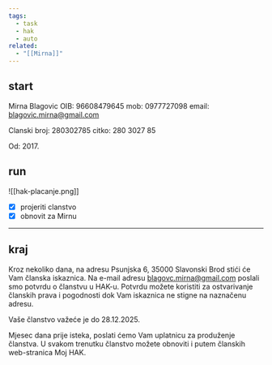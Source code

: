 ```yaml
---
tags:
  - task
  - hak
  - auto
related:
  - "[[Mirna]]"
---
```


## start

Mirna Blagovic
OIB: 96608479645
mob: 0977727098
email: blagovic.mirna@gmail.com

Clanski broj: 280302785
citko: 280 3027 85

Od: 2017.

## run

![[hak-placanje.png]]

- [x] projeriti clanstvo
- [x] obnovit za Mirnu

---
## kraj

Kroz nekoliko dana, na adresu Psunjska 6, 35000 Slavonski Brod stići će Vam članska iskaznica. Na e-mail adresu blagovc.mirna@gmail.com poslali smo potvrdu o članstvu u HAK-u. Potvrdu možete koristiti za ostvarivanje članskih prava i pogodnosti dok Vam iskaznica ne stigne na naznačenu adresu.

Vaše članstvo važeće je do 28.12.2025.

Mjesec dana prije isteka, poslati ćemo Vam uplatnicu za produženje članstva. U svakom trenutku članstvo možete obnoviti i putem članskih web-stranica Moj HAK.